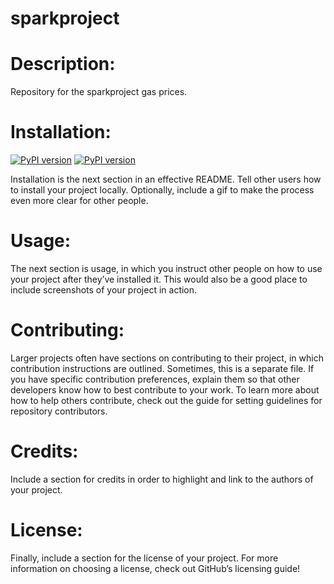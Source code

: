 # sparkproject

# Description: 
Repository for the sparkproject gas prices. 

# Installation: 
[![PyPI version](https://badge.fury.io/py/pyspark.svg)](https://badge.fury.io/py/pyspark)
[![PyPI version](https://badge.fury.io/py/zipfile36.svg)](https://badge.fury.io/py/zipfile36)
    
Installation is the next section in an effective README. Tell other users how to install your project locally. Optionally, include a gif to make the process even more clear for other people.

# Usage: 
The next section is usage, in which you instruct other people on how to use your project after they’ve installed it. This would also be a good place to include screenshots of your project in action.

# Contributing: 
Larger projects often have sections on contributing to their project, in which contribution instructions are outlined. Sometimes, this is a separate file. If you have specific contribution preferences, explain them so that other developers know how to best contribute to your work. To learn more about how to help others contribute, check out the guide for setting guidelines for repository contributors.

# Credits: 
Include a section for credits in order to highlight and link to the authors of your project.

# License: 
Finally, include a section for the license of your project. For more information on choosing a license, check out GitHub’s licensing guide!

